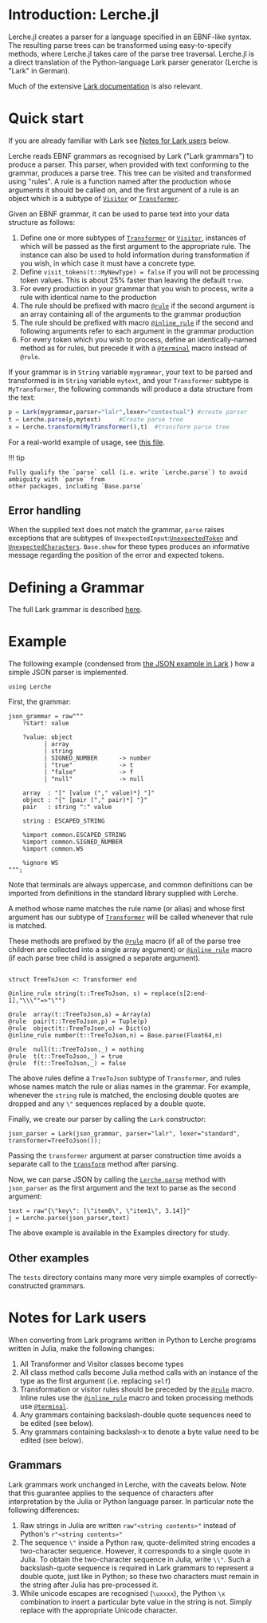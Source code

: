 # Introduction: Lerche.jl

Lerche.jl creates a parser for a language specified in an EBNF-like
syntax. The resulting parse trees can be transformed using
easy-to-specify methods, where Lerche.jl takes care of the parse tree
traversal. Lerche.jl is a direct translation of the Python-language
Lark parser generator (Lerche is "Lark" in German).

Much of the extensive [Lark
documentation](https://lark-parser.readthedocs.io/) is also relevant.

# Quick start

If you are already familiar with Lark see 
[Notes for Lark users](#Notes-for-Lark-users) below.

Lerche reads EBNF grammars as recognised by Lark
("Lark grammars") to produce a parser. This parser, when provided with
text conforming to the grammar, produces a parse tree. This tree can
be visited and transformed using "rules". A rule is a function named
after the production whose arguments it should be called on, and the
first argument of a rule is an object which is a subtype of
[`Visitor`](@ref) or [`Transformer`](@ref).

Given an EBNF grammar, it can be used to parse text into your data
structure as follows:

  1. Define one or more subtypes of [`Transformer`](@ref) or
     [`Visitor`](@ref), instances of which will be passed as the first
     argument to the appropriate rule.  The instance can also be used
     to hold information during transformation if you wish, in which
     case it must have a concrete type.
  1. Define `visit_tokens(t::MyNewType) = false` if you will not be
     processing token values. This is about 25% faster than leaving the
     default `true`.
  1. For every production in your grammar that you wish to process,
     write a rule with identical name to the production
  1. The rule should be prefixed with macro [`@rule`](@ref) if the second argument
     is an array containing all of the arguments to the grammar production
  1. The rule should be prefixed with macro [`@inline_rule`](@ref) if the second
     and following arguments refer to each argument in the grammar production
  1. For every token which you wish to process, define an identically-named method
     as for rules, but precede it with a [`@terminal`](@ref) macro instead of `@rule`.


If your grammar is in `String` variable `mygrammar`, your text to be parsed and transformed
is in `String` variable `mytext`, and your `Transformer` subtype is `MyTransformer`, the
following commands will produce a data structure from the text:

```julia
p = Lark(mygrammar,parser="lalr",lexer="contextual") #create parser
t = Lerche.parse(p,mytext)     #Create parse tree
x = Lerche.transform(MyTransformer(),t)  #transform parse tree
```

For a real-world example of usage, see [this
file](https://github.com/jamesrhester/DrelTools.jl/blob/master/src/jl_transformer.jl).

!!! tip

    Fully qualify the `parse` call (i.e. write `Lerche.parse`) to avoid ambiguity with `parse` from
    other packages, including `Base.parse`
    
## Error handling

When the supplied text does not match the grammar, `parse` raises exceptions that
are subtypes of `UnexpectedInput`:[`UnexpectedToken`](@ref)
and [`UnexpectedCharacters`](@ref). `Base.show` for these types produces an informative
message regarding the position of the error and expected tokens.

# Defining a Grammar

The full Lark grammar is described [here](grammar.md).

# Example

The following example (condensed from [the JSON example in
Lark](https://lark-parser.readthedocs.io/en/latest/json_tutorial.html) )
how a simple JSON parser is implemented.

```@setup json
using Lerche
```

First, the grammar:
```@repl json
json_grammar = raw"""
    ?start: value

    ?value: object
          | array
          | string
          | SIGNED_NUMBER      -> number
          | "true"             -> t
          | "false"            -> f
          | "null"             -> null

    array  : "[" [value ("," value)*] "]"
    object : "{" [pair ("," pair)*] "}"
    pair   : string ":" value

    string : ESCAPED_STRING

    %import common.ESCAPED_STRING
    %import common.SIGNED_NUMBER
    %import common.WS

    %ignore WS
""";
```

Note that terminals are always uppercase, and common definitions
can be imported from definitions in the standard library supplied with
Lerche.

A method whose name matches the rule name (or alias) and whose first
argument has our subtype of [`Transformer`](@ref) will be called
whenever that rule is matched.

These methods are prefixed by the [`@rule`](@ref) macro (if all of the
parse tree children are collected into a single array argument) or
[`@inline_rule`](@ref) macro (if each parse tree child is assigned a
separate argument). 

```@example json

struct TreeToJson <: Transformer end

@inline_rule string(t::TreeToJson, s) = replace(s[2:end-1],"\\\""=>"\"")

@rule  array(t::TreeToJson,a) = Array(a)
@rule  pair(t::TreeToJson,p) = Tuple(p)
@rule  object(t::TreeToJson,o) = Dict(o)
@inline_rule number(t::TreeToJson,n) = Base.parse(Float64,n)

@rule  null(t::TreeToJson,_) = nothing
@rule  t(t::TreeToJson,_) = true
@rule  f(t::TreeToJson,_) = false
```

The above rules define a `TreeToJson` subtype of `Transformer`, and rules whose
names match the rule or alias names in the grammar. For example,
whenever the `string` rule is matched, the enclosing double quotes
are dropped and any `\"` sequences replaced by a double quote.

Finally, we create our parser by calling the `Lark` constructor:

```@repl json
json_parser = Lark(json_grammar, parser="lalr", lexer="standard", transformer=TreeToJson());
```

Passing the `transformer` argument at parser construction time avoids
a separate call to the [`transform`](@ref) method after parsing.

Now, we can parse JSON by calling the [`Lerche.parse`](@ref) method with
`json_parser` as the first argument and the text to parse as the
second argument:

```@repl json
text = raw"{\"key\": [\"item0\", \"item1\", 3.14]}"
j = Lerche.parse(json_parser,text)
```

The above example is available in the Examples directory for
study.

## Other examples

The `tests` directory contains many more very simple examples
of correctly-constructed grammars.

# Notes for Lark users

When converting from Lark programs written in Python to Lerche
programs written in Julia, make the following changes:

  1. All Transformer and Visitor classes become types  
  2. All class method calls become Julia method calls with an instance
     of the type as the first argument (i.e. replacing `self`)
  3. Transformation or visitor rules should be preceded by the
     [`@rule`](@ref) macro. Inline rules use the [`@inline_rule`](@ref)
     macro and token processing methods use [`@terminal`](@ref). 
  4. Any grammars containing backslash-double quote sequences need to be edited (see below).
  5. Any grammars containing backslash-x to denote a byte value need to be edited (see below).

## Grammars

Lark grammars work unchanged in Lerche, with the caveats below.  Note
that this guarantee applies to the sequence of characters after
interpretation by the Julia or Python language parser.  In particular
note the following differences:

  1. Raw strings in Julia are written `raw"<string contents>"` instead
     of Python's `r"<string contents>"`
  2. The sequence `\"` inside a Python raw, quote-delimited string
     encodes a two-character sequence.  However, it corresponds to a
     single quote in Julia. To obtain the two-character sequence in
     Julia, write `\\"`. Such a backslash-quote sequence is required
     in Lark grammars to represent a double quote, just like in
     Python; so these two characters must remain in the string after
     Julia has pre-processed it.
  3. While unicode escapes are recognised (`\uxxxx`), the Python `\x`
     combination to insert a particular byte value in the string is not.
     Simply replace with the appropriate Unicode character.

